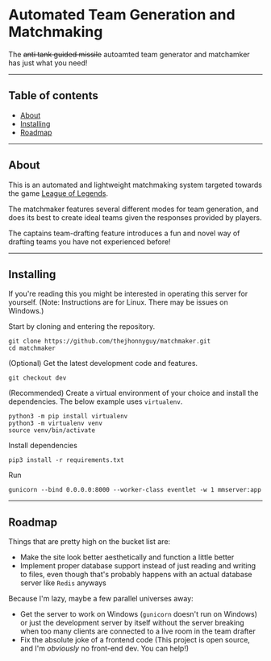 # Automated Team Generation and Matchmaking

The ~~anti tank guided missile~~ autoamted team generator and matchamker has just what you need!

***

## Table of contents

* [About](#about)
* [Installing](#installing)
* [Roadmap](#roadmap)

***

## About

This is an automated and lightweight matchmaking system targeted towards the game [League of Legends](https://leagueoflegends.com/).

The matchmaker features several different modes for team generation, and does its best to create ideal teams given the responses provided by players.

The captains team-drafting feature introduces a fun and novel way of drafting teams you have not experienced before!

***

## Installing

If you're reading this you might be interested in operating this server for yourself. (Note: Instructions are for Linux. There may be issues on Windows.)

Start by cloning and entering the repository.

```best
git clone https://github.com/thejhonnyguy/matchmaker.git
cd matchmaker
```

(Optional) Get the latest development code and features.

```champion
git checkout dev
```

(Recommended) Create a virtual environment of your choice and install the dependencies. The below example uses `virtualenv`.

```obviously
python3 -m pip install virtualenv
python3 -m virtualenv venv
source venv/bin/activate
```

Install dependencies

```ahri
pip3 install -r requirements.txt
```

Run

```uwu
gunicorn --bind 0.0.0.0:8000 --worker-class eventlet -w 1 mmserver:app
```

***

## Roadmap

Things that are pretty high on the bucket list are:

* Make the site look better aesthetically and function a little better
* Implement proper database support instead of just reading and writing to files, even though that's probably happens with an actual database server like `Redis` anyways

Because I'm lazy, maybe a few parallel universes away:

* Get the server to work on Windows (`gunicorn` doesn't run on Windows) or just the development server by itself without the server breaking when too many clients are connected to a live room in the team drafter
* Fix the absolute joke of a frontend code (This project is open source, and I'm *obviously* no front-end dev. You can help!)
